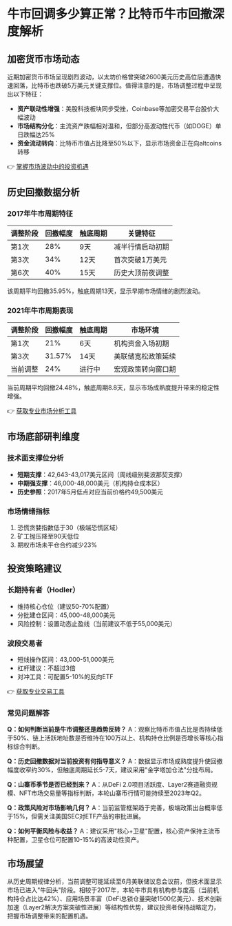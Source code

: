 # 牛市回调多少算正常？比特币牛市回撤深度解析

## 加密货币市场动态
近期加密货币市场呈现剧烈波动，以太坊价格曾突破2600美元历史高位后遭遇快速回落，比特币也跌破5万美元关键支撑位。值得注意的是，市场调整过程中呈现出以下特征：

- **资产联动性增强**：美股科技板块同步受挫，Coinbase等加密交易平台股价大幅波动
- **市场结构分化**：主流资产跌幅相对温和，但部分高波动性代币（如DOGE）单日跌幅达25%
- **资金流动转向**：比特币市值占比降至50%以下，显示市场资金正在向altcoins转移

👉 [掌握市场波动中的投资机遇](https://bit.ly/okx_welcome)

## 历史回撤数据分析
### 2017年牛市周期特征
| 调整阶段 | 回撤幅度 | 触底周期 | 关键特征 |
|----------|----------|----------|----------|
| 第1次    | 28%      | 9天      | 减半行情启动初期 |
| 第3次    | 34%      | 12天     | 首次突破1万美元 |
| 第6次    | 40%      | 15天     | 历史大顶前夜调整 |

该周期平均回撤35.95%，触底周期13天，显示早期市场情绪的剧烈波动。

### 2021年牛市周期表现
| 调整阶段 | 回撤幅度 | 触底周期 | 市场环境 |
|----------|----------|----------|----------|
| 第1次    | 21%      | 6天      | 机构资金入场初期 |
| 第3次    | 31.57%   | 14天     | 美联储宽松政策延续 |
| 当前调整 | 24%      | 进行中   | 宏观政策转向窗口期 |

当前周期平均回撤24.48%，触底周期8.8天，显示市场成熟度提升带来的稳定性增强。

👉 [获取专业市场分析工具](https://bit.ly/okx_welcome)

## 市场底部研判维度
### 技术面支撑位分析
- **短期支撑**：42,643-43,017美元区间（周线级别斐波那契支撑）
- **中期强支撑**：46,000-48,000美元（机构持仓成本区）
- **历史参照**：2017年5月低点对应当前价格约49,500美元

### 市场情绪指标
1. 恐慌贪婪指数低于30（极端恐慌区域）
2. 矿工抛压降至90天低位
3. 期权市场未平仓合约减少23%

## 投资策略建议
### 长期持有者（Hodler）
- 维持核心仓位（建议50-70%配置）
- 分批建仓区间：45,000-48,000美元
- 风险控制：设置动态止盈线（当前建议不低于55,000美元）

### 波段交易者
- 短线操作区间：43,000-51,000美元
- 杠杆建议：不超过3倍
- 对冲工具：可配置5-10%的反向ETF

👉 [获取专业交易工具](https://bit.ly/okx_welcome)

### 常见问题解答
**Q：如何判断当前是牛市调整还是趋势反转？**
A：观察比特币市值占比是否持续低于50%、链上活跃地址数是否维持在100万以上、机构持仓比例是否增长等核心指标综合判断。

**Q：历史回撤数据对当前投资有何指导意义？**
A：数据显示市场成熟度提升使回撤幅度收窄约30%，但触底周期延长5-7天，建议采用"金字塔加仓法"分批布局。

**Q：山寨币季节是否已经到来？**
A：从DeFi 2.0项目活跃度、Layer2赛道融资规模、NFT市场交易量等指标判断，本轮山寨币行情可能持续至2023年Q2。

**Q：政策风险对市场影响几何？**
A：当前监管框架趋于完善，极端政策出台概率低于15%，但需关注美国SEC对ETF产品的审批进展。

**Q：如何平衡风险与收益？**
A：建议采用"核心+卫星"配置，核心资产保持主流币种配置，卫星仓位可配置10-15%的高波动性资产。

## 市场展望
从历史周期规律分析，当前调整可能延续至6月美联储议息会议前，但技术面显示市场已进入"牛回头"阶段。相较于2017年，本轮牛市具有机构参与度高（当前机构持仓占比达42%）、应用场景丰富（DeFi总锁仓量突破1500亿美元）、技术创新加速（Layer2解决方案突破性进展）等结构性优势，建议投资者保持战略定力，把握市场调整带来的配置机遇。